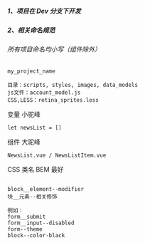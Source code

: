 ##### 1、项目在 Dev 分支下开发

##### 2、相关命名规范

###### 所有项目命名均小写（组件除外）

```
my_project_name

目录：scripts, styles, images, data_models
js文件：account_model.js
CSS,LESS：retina_sprites.less
```

变量 小驼峰

```
let newsList = []
```

组件 大驼峰

```
NewsList.vue / NewsListItem.vue
```

CSS 类名 BEM 最好

```

block__element--modifier
块__元素--相关修饰

例如：
form__submit
form__input--disabled
form--theme
block--color-black
```
